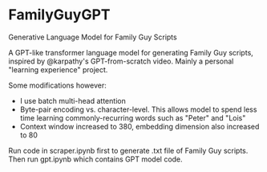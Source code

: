 # FamilyGuyGPT
Generative Language Model for Family Guy Scripts

A GPT-like transformer language model for generating Family Guy scripts, inspired by @karpathy's GPT-from-scratch video. Mainly a personal "learning experience" project.

Some modifications however:
- I use batch multi-head attention
- Byte-pair encoding vs. character-level. This allows model to spend less time learning commonly-recurring words such as "Peter" and "Lois"
- Context window increased to 380, embedding dimension also increased to 80

Run code in scraper.ipynb first to generate .txt file of Family Guy scripts. Then run gpt.ipynb which contains GPT model code.
